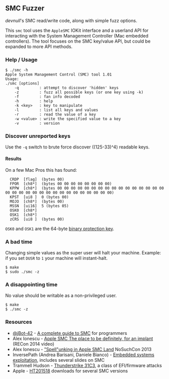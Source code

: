 ## SMC Fuzzer

*devnull*'s SMC read/write code, along with simple fuzz options.

This `smc` tool uses the `AppleSMC` IOKit interface and a userland API
for interacting with the System Management Controller (Mac embedded controllers).
The tool focuses on the SMC key/value API, but could be expanded to more API methods.

### Help / Usage

```
$ ./smc -h
Apple System Management Control (SMC) tool 1.01
Usage:
./smc [options]
    -q         : attempt to discover 'hidden' keys
    -z         : fuzz all possible keys (or one key using -k)
    -f         : fan info decoded
    -h         : help
    -k <key>   : key to manipulate
    -l         : list all keys and values
    -r         : read the value of a key
    -w <value> : write the specified value to a key
    -v         : version
 ```

### Discover unreported keys

Use the `-q` switch to brute force discover ((125-33)^4) readable keys.

#### Results

On a few Mac Pros this has found:

```
  CRDP  [flag]  (bytes 00)
  FPOR  [ch8*]  (bytes 00 00 00 00 00 00 00 00)
  KPPW  [ch8*]  (bytes 00 00 00 00 00 00 00 00 00 00 00 00 00 00 00 00 00 00 00 00 00 00 00 00 00 00 00 00 00 00 00 00)
  KPST  [ui8 ]  0 (bytes 00)
  MOJO  [ch8*]  (bytes 00)
  MSSN  [ui16]  5 (bytes 05)
  OSK0  [ch8*]
  OSK1  [ch8*]
  zCRS  [ui8 ]  (bytes 00)
```

`OSK0` and `OSK1` are the 64-byte [binary protection key](http://osxbook.com/book/bonus/chapter7/tpmdrmmyth/).

### A bad time

Changing simple values as the super user will halt your machine.
Example: if you set `DUSR` to `1` your machine will instant-halt.

```
$ make
$ sudo ./smc -z
```

### A disappointing time

No value should be writable as a non-privileged user.

```
$ make
$ ./smc -z
```

### Resources

- [@jBot-42](https://github.com/Jbot-42) - [A complete guide to SMC](http://jbot-42.github.io/Articles/smc.html) for programmers
- Alex Ionescu - [Apple SMC The place to be definitely, for an implant](https://www.youtube.com/watch?v=nSqpinjjgmg) (RECon 2014 video)
- Alex Ionescu - ["Spell"unking in Apple SMC Land](http://www.nosuchcon.org/talks/2013/D1_02_Alex_Ninjas_and_Harry_Potter.pdf) NoSuchCon 2013
- InversePath (Andrea Barisani, Daniele Bianco) - [Embedded systems exploitation](https://dev.inversepath.com/download/public/embedded_systems_exploitation.pdf), includes several slides on SMC
- Trammell Hudson - [Thunderstrike 31C3](https://trmm.net/Thunderstrike_31c3), a class of EFI/firmware attacks
- Apple - [HT201518](https://support.apple.com/en-us/HT201518) downloads for several SMC versions


